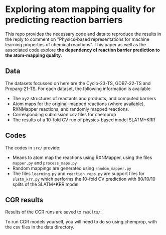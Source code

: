 # Exploring atom mapping quality for predicting reaction barriers
This repo provides the necessary code and data to reproduce the results in the reply to comment on "Physics-based representations for machine learning properties of chemical reactions".
This paper as well as the associated code explore <b>the dependency of reaction barrier prediction to the atom-mapping quality</b>.

## Data 
The datasets focussed on here are the Cyclo-23-TS, GDB7-22-TS and Proparg-21-TS. For each dataset, the following information is available 
- The xyz structures of reactants and products, and computed barriers 
- Atom maps for the original-mapped reactions (where available), RXNMapper reactions, and randomly mapped reactions.
- Corresponding submission csv files for chemprop
- The results of a 10-fold CV run of physics-based model SLATM+KRR

## Codes 
The codes in `src/` provide:
- Means to atom map the reactions using RXNMapper, using the files `mapper.py` and `process_maps.py`
- Random mappings are generated using `random_mapper.py`
- The files `learning.py` and `reaction_reps.py` are support files for `slatm_krr.py` which performs the 10-fold CV prediction with 80/10/10 splits of the SLATM+KRR model

## CGR results
Results of the CGR runs are saved to `results/`.

To run CGR models yourself, you will need to do so using chemprop, with the csv files in the data directory.